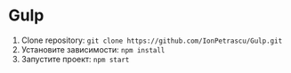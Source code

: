 # Gulp
1. Clone repository: `git clone https://github.com/IonPetrascu/Gulp.git`
2. Установите зависимости: `npm install`
3. Запустите проект: `npm start`
